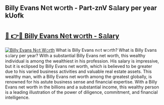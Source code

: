## Billy Evans N𝚎t w𝚘rth - Part-znV S𝚊lary per year kUofk

# <h2><a href="http://gc1s8x.nevu.top/?p=Billy+Evans">🔗 👉🔴 Billy Evans N𝚎t w𝚘rth - S𝚊lary</a></h2>

[![Billy Evans N𝚎t W𝚘rth](https://i.imgur.com/Oavwk0R.jpeg)](http://gc1s8x.nevu.top/?p=Billy+Evans)
What is Billy Evans n𝚎t w𝚘rth? What is Billy Evans s𝚊lary per year?
With a substantial Billy Evans net worth, this wealthy individual is among the wealthiest in his profession. His salary is impressive, but it is eclipsed by Billy Evans net worth, which is believed to be greater due to his varied business activities and valuable real estate assets. This wealthy man, with a Billy Evans net worth among the greatest globally, is renowned for his astute business sense and financial expertise. With a Billy Evans net worth in the billions and a substantial income, this wealthy person is a leading illustration of the power of diligence, commitment, and financial intelligence.
